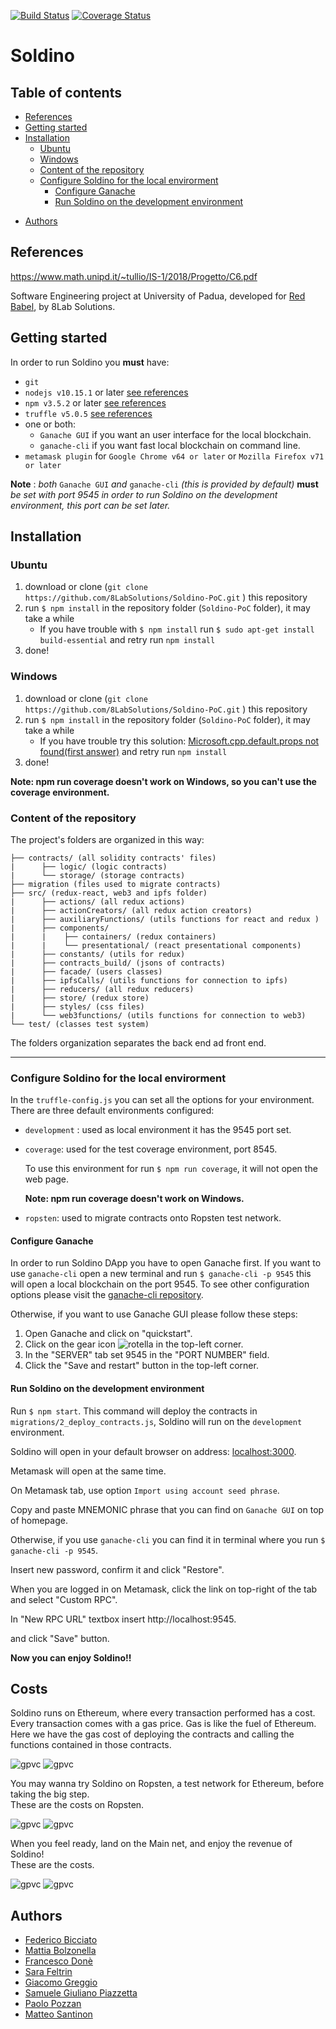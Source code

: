 [![Build Status](https://travis-ci.com/8LabSolutions/Soldino-PoC.svg?branch=final)](https://travis-ci.com/8LabSolutions/Soldino-PoC)
[![Coverage Status](https://coveralls.io/repos/github/8LabSolutions/Soldino-PoC/badge.svg?branch=final)](https://coveralls.io/github/8LabSolutions/Soldino-PoC?branch=final)
# Soldino

## Table of contents

- [References](#references)
- [Getting started](#getting-started)
- [Installation](#installation)
  * [Ubuntu](#ubuntu)
  * [Windows](#windows)
  * [Content of the repository](#content-of-the-repository)
  * [Configure Soldino for the local envirorment](#configure-soldino-for-the-local-envirorment)
    + [Configure Ganache](#configure-ganache)
    + [Run Soldino on the development environment](#run-soldino-on-the-development-environment)
+ [Authors](#authors)

## References

https://www.math.unipd.it/~tullio/IS-1/2018/Progetto/C6.pdf

Software Engineering project at University of Padua, developed for [Red Babel](http://redbabel.com/), by 8Lab Solutions.

## Getting started

In order to run Soldino you **must** have:

- `git`
- `nodejs v10.15.1` or later [see references](https://nodejs.org/en/)
- `npm v3.5.2` or later [see references](https://www.npmjs.com/get-npm)
- `truffle v5.0.5`   [ see references](https://www.truffleframework.com/docs/truffle/getting-started/installation)
- one or both: 
  - `Ganache GUI`  if you want an user interface for the local blockchain.
  - `ganache-cli` if you want fast local blockchain on command line.
- `metamask plugin` for `Google Chrome v64 or later` or `Mozilla Firefox v71 or later`

**Note** : *both* `Ganache GUI` *and* `ganache-cli` *(this is provided by default)*   **must**   *be set with port 9545 in order to run Soldino on the development environment, this port can be set later.*

## Installation

### Ubuntu

1. download or clone (`git clone https://github.com/8LabSolutions/Soldino-PoC.git` ) this repository 
2. run `$ npm install` in the repository folder (`Soldino-PoC` folder), it may take a while
   - If you have trouble with `$ npm install` run `$ sudo apt-get install build-essential` and retry run `npm install`
3. done!

### Windows

1. download or clone (`git clone https://github.com/8LabSolutions/Soldino-PoC.git` ) this repository
2. run `$ npm install` in the repository folder (`Soldino-PoC` folder), it may take a while
   - If you have trouble try this solution: [Microsoft.cpp.default.props not found(first answer)](https://stackoverflow.com/questions/41695251/c-microsoft-cpp-default-props-was-not-found) and retry run `npm install`
3. done!

**Note: npm run coverage doesn't work on Windows, so you can't use the coverage environment.**

### Content of the repository

The project's folders are organized in this way:

```
├── contracts/ (all solidity contracts' files)
|      ├── logic/ (logic contracts)
|      └── storage/ (storage contracts)
├── migration (files used to migrate contracts)
├── src/ (redux-react, web3 and ipfs folder)
|      ├── actions/ (all redux actions)
|      ├── actionCreators/ (all redux action creators)
|      ├── auxiliaryFunctions/ (utils functions for react and redux )
|      ├── components/
|      |    ├── containers/ (redux containers)
|      |    └── presentational/ (react presentational components)
|      ├── constants/ (utils for redux)
|      ├── contracts_build/ (jsons of contracts)
|      ├── facade/ (users classes)
|      ├── ipfsCalls/ (utils functions for connection to ipfs)
|      ├── reducers/ (all redux reducers)
|      ├── store/ (redux store)
|      ├── styles/ (css files)
|      └── web3functions/ (utils functions for connection to web3)
└── test/ (classes test system)
```

The folders organization separates the back end ad front end. 

------

### Configure Soldino for the local envirorment

In the `truffle-config.js` you can set all the options for your environment. There are three default environments configured:

- `development` : used as local environment it has the 9545 port set.

- `coverage`: used for the test coverage environment, port 8545. 

  To use this environment for run `$ npm run coverage`, it will not open the web page. 

  **Note: npm run coverage doesn't work on Windows.**

- `ropsten`: used to migrate contracts onto Ropsten test network.

#### Configure Ganache

In order to run Soldino DApp you have to open Ganache first. If you want to use `ganache-cli` open a new terminal and run `$ ganache-cli -p 9545` this will open a local blockchain on the port 9545. To see other configuration options please visit the [ganache-cli repository](https://github.com/trufflesuite/ganache-cli).

Otherwise, if you want to use Ganache GUI please follow these steps:

1. Open Ganache and click on "quickstart".
2. Click on the gear icon ![rotella](./images/rotella.png) in the top-left corner.
3. In the "SERVER" tab set 9545 in the "PORT NUMBER" field.
4. Click the "Save and restart" button in the top-left corner.

#### Run Soldino on the development environment

Run `$ npm start`. This command will deploy the contracts in `migrations/2_deploy_contracts.js`, Soldino will run on the `development` environment.

Soldino will open in your default browser on address: [localhost:3000](http://localhost:3000). 

Metamask will open at the same time. 

On Metamask tab, use option `Import using account seed phrase`.

Copy and paste MNEMONIC phrase that you can find on `Ganache GUI` on top of homepage.

Otherwise, if you use `ganache-cli` you can find it in terminal where you run `$ ganache-cli -p 9545`.

Insert new password, confirm it and click "Restore".

When you are logged in on Metamask, click the link on top-right of the tab and select "Custom RPC".

In "New RPC URL" textbox insert http://localhost:9545. 

and click "Save" button.

**Now you can enjoy Soldino!!**


## Costs
 
Soldino runs on Ethereum, where every transaction performed has a cost.<br/>
Every transaction comes with a gas price. Gas is like the fuel of Ethereum.<br/>
Here we have the gas cost of deploying the contracts and calling the functions contained in those contracts.


![gpvc](images/gas_price_vs._contracts.png)
![gpvc](images/gas_price_vs._functions.png)

You may wanna try Soldino on Ropsten, a test network for Ethereum, before taking the big step.<br/>
These are the costs on Ropsten.


![gpvc](images/ropsten_price_in_ETH_vs._contracts.png)
![gpvc](images/ropsten_price_in_ETH_vs._functions.png)

When you feel ready, land on the Main net, and enjoy the revenue of Soldino!<br/>
These are the costs.

![gpvc](images/mainnet_price_in_ETH_vs._contracts.png)
![gpvc](images/mainnet_price_in_ETH_vs._functions.png)

## Authors

- [Federico Bicciato](https://github.com/nevepura)
- [Mattia Bolzonella](https://github.com/KamiShire)
- [Francesco Donè](https://github.com/francescodone)
- [Sara Feltrin](https://github.com/BluePerception)
- [Giacomo Greggio](https://github.com/giacomogreggio)
- [Samuele Giuliano Piazzetta](https://github.com/piaz97)
- [Paolo Pozzan](https://github.com/pozza96)
- [Matteo Santinon](https://github.com/MatteoSantinon)

